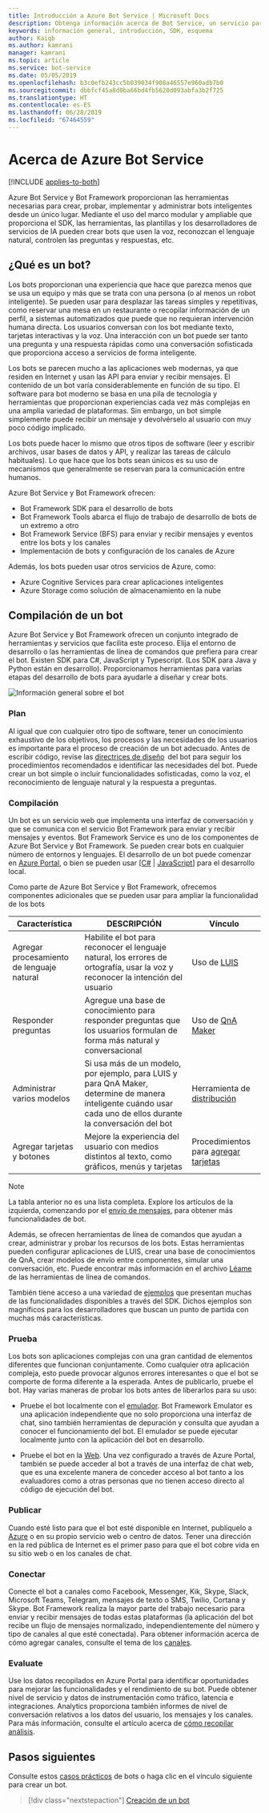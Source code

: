 ```yaml
---
title: Introducción a Azure Bot Service | Microsoft Docs
description: Obtenga información acerca de Bot Service, un servicio para compilar, conectar, probar, implementar, supervisar y administrar bots.
keywords: información general, introducción, SDK, esquema
author: Kaiqb
ms.author: kamrani
manager: kamrani
ms.topic: article
ms.service: bot-service
ms.date: 05/05/2019
ms.openlocfilehash: b3c0efb243cc5b039034f908a46557e960adb7b0
ms.sourcegitcommit: dbbfcf45a8d0ba66bd4fb5620d093abfa3b2f725
ms.translationtype: HT
ms.contentlocale: es-ES
ms.lasthandoff: 06/28/2019
ms.locfileid: "67464559"
---
```

# <a name="about-azure-bot-service"></a>Acerca de Azure Bot Service

[!INCLUDE [applies-to-both](includes/applies-to-both.md)]

Azure Bot Service y Bot Framework proporcionan las herramientas necesarias para crear, probar, implementar y administrar bots inteligentes desde un único lugar. Mediante el uso del marco modular y ampliable que proporciona el SDK, las herramientas, las plantillas y los desarrolladores de servicios de IA pueden crear bots que usen la voz, reconozcan el lenguaje natural, controlen las preguntas y respuestas, etc.

## <a name="what-is-a-bot"></a>¿Qué es un bot?
Los bots proporcionan una experiencia que hace que parezca menos que se usa un equipo y más que se trata con una persona (o al menos un robot inteligente). Se pueden usar para desplazar las tareas simples y repetitivas, como reservar una mesa en un restaurante o recopilar información de un perfil, a sistemas automatizados que puede que no requieran intervención humana directa. Los usuarios conversan con los bot mediante texto, tarjetas interactivas y la voz. Una interacción con un bot puede ser tanto una pregunta y una respuesta rápidas como una conversación sofisticada que proporciona acceso a servicios de forma inteligente.

Los bots se parecen mucho a las aplicaciones web modernas, ya que residen en Internet y usan las API para enviar y recibir mensajes. El contenido de un bot varía considerablemente en función de su tipo. El software para bot moderno se basa en una pila de tecnología y herramientas que proporcionan experiencias cada vez más complejas en una amplia variedad de plataformas. Sin embargo, un bot simple simplemente puede recibir un mensaje y devolvérselo al usuario con muy poco código implicado. 

Los bots puede hacer lo mismo que otros tipos de software (leer y escribir archivos, usar bases de datos y API, y realizar las tareas de cálculo habituales). Lo que hace que los bots sean únicos es su uso de mecanismos que generalmente se reservan para la comunicación entre humanos. 

Azure Bot Service y Bot Framework ofrecen:
- Bot Framework SDK para el desarrollo de bots
- Bot Framework Tools abarca el flujo de trabajo de desarrollo de bots de un extremo a otro
- Bot Framework Service (BFS) para enviar y recibir mensajes y eventos entre los bots y los canales
- Implementación de bots y configuración de los canales de Azure

Además, los bots pueden usar otros servicios de Azure, como:
- Azure Cognitive Services para crear aplicaciones inteligentes 
- Azure Storage como solución de almacenamiento en la nube

## <a name="building-a-bot"></a>Compilación de un bot 

Azure Bot Service y Bot Framework ofrecen un conjunto integrado de herramientas y servicios que facilita este proceso. Elija el entorno de desarrollo o las herramientas de línea de comandos que prefiera para crear el bot. Existen SDK para C#, JavaScript y Typescript. (Los SDK para Java y Python están en desarrollo). Proporcionamos herramientas para varias etapas del desarrollo de bots para ayudarle a diseñar y crear bots.

![Información general sobre el bot](media/bot-service-overview.png) 

### <a name="plan"></a>Plan
Al igual que con cualquier otro tipo de software, tener un conocimiento exhaustivo de los objetivos, los procesos y las necesidades de los usuarios es importante para el proceso de creación de un bot adecuado. Antes de escribir código, revise las [directrices de diseño](bot-service-design-principles.md)  del bot para seguir los procedimientos recomendados e identificar las necesidades del bot. Puede crear un bot simple o incluir funcionalidades sofisticadas, como la voz, el reconocimiento de lenguaje natural y la respuesta a preguntas.

### <a name="build"></a>Compilación
Un bot es un servicio web que implementa una interfaz de conversación y que se comunica con el servicio Bot Framework para enviar y recibir mensajes y eventos. Bot Framework Service es uno de los componentes de Azure Bot Service y Bot Framework. Se pueden crear bots en cualquier número de entornos y lenguajes. El desarrollo de un bot puede comenzar en [Azure Portal](bot-service-quickstart.md), o bien se pueden usar [[C#](dotnet/bot-builder-dotnet-sdk-quickstart.md) | [JavaScript](javascript/bot-builder-javascript-quickstart.md)] para el desarrollo local.

Como parte de Azure Bot Service y Bot Framework, ofrecemos componentes adicionales que se pueden usar para ampliar la funcionalidad de los bots

| Característica | DESCRIPCIÓN | Vínculo |
| --- | --- | --- |
| Agregar procesamiento de lenguaje natural | Habilite el bot para reconocer el lenguaje natural, los errores de ortografía, usar la voz y reconocer la intención del usuario | Uso de [LUIS](~/v4sdk/bot-builder-howto-v4-luis.md) 
| Responder preguntas | Agregue una base de conocimiento para responder preguntas que los usuarios formulan de forma más natural y conversacional | Uso de [QnA Maker](~/v4sdk/bot-builder-howto-qna.md) 
| Administrar varios modelos | Si usa más de un modelo, por ejemplo, para LUIS y para QnA Maker, determine de manera inteligente cuándo usar cada uno de ellos durante la conversación del bot | Herramienta de [distribución](~/v4sdk/bot-builder-tutorial-dispatch.md)|
| Agregar tarjetas y botones | Mejore la experiencia del usuario con medios distintos al texto, como gráficos, menús y tarjetas | Procedimientos para [agregar tarjetas](v4sdk/bot-builder-howto-add-media-attachments.md) |

> [!NOTE]
> La tabla anterior no es una lista completa. Explore los artículos de la izquierda, comenzando por el [envío de mensajes](~/v4sdk/bot-builder-howto-send-messages.md), para obtener más funcionalidades de bot.

Además, se ofrecen herramientas de línea de comandos que ayudan a crear, administrar y probar los recursos de los bots. Estas herramientas pueden configurar aplicaciones de LUIS, crear una base de conocimientos de QnA, crear modelos de envío entre componentes, simular una conversación, etc. Puede encontrar más información en el archivo [Léame](https://aka.ms/botbuilder-tools-readme) de las herramientas de línea de comandos.

También tiene acceso a una variedad de [ejemplos](https://github.com/microsoft/botbuilder-samples) que presentan muchas de las funcionalidades disponibles a través del SDK. Dichos ejemplos son magníficos para los desarrolladores que buscan un punto de partida con muchas más características.

### <a name="test"></a>Prueba 
Los bots son aplicaciones complejas con una gran cantidad de elementos diferentes que funcionan conjuntamente. Como cualquier otra aplicación compleja, esto puede provocar algunos errores interesantes o que el bot se comporte de forma diferente a la esperada. Antes de publicarlo, pruebe el bot. Hay varias maneras de probar los bots antes de liberarlos para su uso:

- Pruebe el bot localmente con el [emulador](bot-service-debug-emulator.md). Bot Framework Emulator es una aplicación independiente que no solo proporciona una interfaz de chat, sino también herramientas de depuración y consulta que ayudan a conocer el funcionamiento del bot.  El emulador se puede ejecutar localmente junto con la aplicación del bot en desarrollo. 
 
- Pruebe el bot en la [Web](bot-service-manage-test-webchat.md). Una vez configurado a través de Azure Portal, también se puede acceder al bot a través de una interfaz de chat web, que es una excelente manera de conceder acceso al bot tanto a los evaluadores como a otras personas que no tienen acceso directo al código de ejecución del bot.

### <a name="publish"></a>Publicar 
Cuando esté listo para que el bot esté disponible en Internet, publíquelo a [Azure](bot-builder-howto-deploy-azure.md) o en su propio servicio web o centro de datos. Tener una dirección en la red pública de Internet es el primer paso para que el bot cobre vida en su sitio web o en los canales de chat.

### <a name="connect"></a>Conectar          
Conecte el bot a canales como Facebook, Messenger, Kik, Skype, Slack, Microsoft Teams, Telegram, mensajes de texto o SMS, Twilio, Cortana y Skype. Bot Framework realiza la mayor parte del trabajo necesario para enviar y recibir mensajes de todas estas plataformas (la aplicación del bot recibe un flujo de mensajes normalizado, independientemente del número y tipo de canales al que esté conectada). Para obtener información acerca de cómo agregar canales, consulte el tema de los [canales](bot-service-manage-channels.md).

### <a name="evaluate"></a>Evaluate 
Use los datos recopilados en Azure Portal para identificar oportunidades para mejorar las funcionalidades y el rendimiento de su bot. Puede obtener nivel de servicio y datos de instrumentación como tráfico, latencia e integraciones. Analytics proporciona también informes de nivel de conversación relativos a los datos del usuario, los mensajes y los canales. Para más información, consulte el artículo acerca de [cómo recopilar análisis](bot-service-manage-analytics.md).


## <a name="next-steps"></a>Pasos siguientes
Consulte estos [casos prácticos](https://azure.microsoft.com/services/bot-service/) de bots o haga clic en el vínculo siguiente para crear un bot.
> [!div class="nextstepaction"]
> [Creación de un bot](bot-service-quickstart.md)
